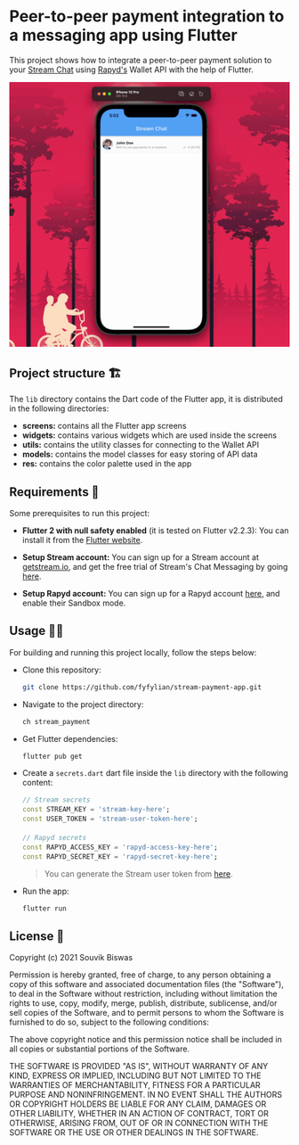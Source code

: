 # Peer-to-peer payment integration to a messaging app using Flutter

This project shows how to integrate a peer-to-peer payment solution to your [Stream Chat](https://getstream.io/) using [Rapyd's](https://www.rapyd.net/) Wallet API with the help of Flutter.

![App in action](screenshots/final_app.gif)

## Project structure 🏗️

The `lib` directory contains the Dart code of the Flutter app, it is distributed in the following directories:

* **screens:** contains all the Flutter app screens
* **widgets:** contains various widgets which are used inside the screens
* **utils:** contains the utility classes for connecting to the Wallet API
* **models:** contains the model classes for easy storing of API data
* **res:** contains the color palette used in the app

## Requirements 🧪

Some prerequisites to run this project:

* **Flutter 2 with null safety enabled** (it is tested on Flutter v2.2.3): You can install it from the [Flutter website](https://flutter.dev/docs/get-started/install).

* **Setup Stream account:** You can sign up for a Stream account at [getstream.io](https://getstream.io/dashboard/signup), and get the free trial of Stream's Chat Messaging by going [here](https://getstream.io/chat/trial/).

* **Setup Rapyd account:** You can sign up for a Rapyd account [here](https://dashboard.rapyd.net/sign-up), and enable their Sandbox mode.

## Usage 👨‍💻

For building and running this project locally, follow the steps below:

* Clone this repository:

   ```sh
   git clone https://github.com/fyfylian/stream-payment-app.git
   ```

* Navigate to the project directory:
  
  ```sh
  ch stream_payment
  ```

* Get Flutter dependencies:
  
  ```sh
  flutter pub get
  ```

* Create a `secrets.dart` dart file inside the `lib` directory with the following content:
  
  ```dart
  // Stream secrets
  const STREAM_KEY = 'stream-key-here';
  const USER_TOKEN = 'stream-user-token-here';

  // Rapyd secrets
  const RAPYD_ACCESS_KEY = 'rapyd-access-key-here';
  const RAPYD_SECRET_KEY = 'rapyd-secret-key-here';
  ```

  > You can generate the Stream user token from [here](https://getstream.io/chat/docs/react/token_generator/).

* Run the app:
  
  ```sh
  flutter run
  ```

## License 📝

Copyright (c) 2021 Souvik Biswas

Permission is hereby granted, free of charge, to any person obtaining a copy
of this software and associated documentation files (the "Software"), to deal
in the Software without restriction, including without limitation the rights
to use, copy, modify, merge, publish, distribute, sublicense, and/or sell
copies of the Software, and to permit persons to whom the Software is
furnished to do so, subject to the following conditions:

The above copyright notice and this permission notice shall be included in all
copies or substantial portions of the Software.

THE SOFTWARE IS PROVIDED "AS IS", WITHOUT WARRANTY OF ANY KIND, EXPRESS OR
IMPLIED, INCLUDING BUT NOT LIMITED TO THE WARRANTIES OF MERCHANTABILITY,
FITNESS FOR A PARTICULAR PURPOSE AND NONINFRINGEMENT. IN NO EVENT SHALL THE
AUTHORS OR COPYRIGHT HOLDERS BE LIABLE FOR ANY CLAIM, DAMAGES OR OTHER
LIABILITY, WHETHER IN AN ACTION OF CONTRACT, TORT OR OTHERWISE, ARISING FROM,
OUT OF OR IN CONNECTION WITH THE SOFTWARE OR THE USE OR OTHER DEALINGS IN THE
SOFTWARE.
